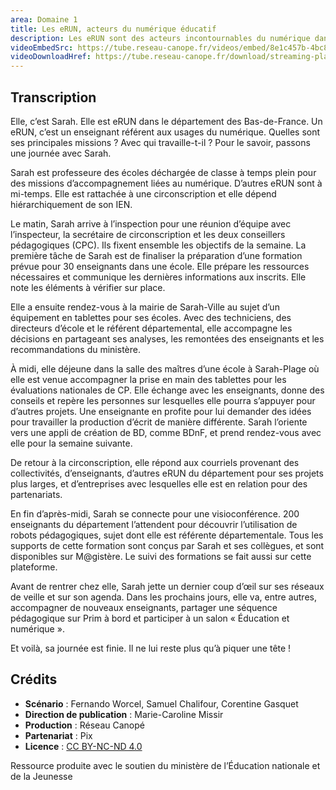```yaml
---
area: Domaine 1
title: Les eRUN, acteurs du numérique éducatif
description: Les eRUN sont des acteurs incontournables du numérique dans le premier degré. Découvez-en plus concernant leurs missions et leurs responsabilités en visionnant cette vidéo !
videoEmbedSrc: https://tube.reseau-canope.fr/videos/embed/8e1c457b-4bc8-44b2-b6e6-cbac4f611442
videoDownloadHref: https://tube.reseau-canope.fr/download/streaming-playlists/hls/videos/8e1c457b-4bc8-44b2-b6e6-cbac4f611442-1080-fragmented.mp4
---
```


## Transcription

Elle, c’est Sarah. Elle est eRUN dans le département des Bas-de-France. Un eRUN, c’est un enseignant référent aux usages du numérique. Quelles sont ses principales missions ? Avec qui travaille-t-il ? Pour le savoir, passons une journée avec Sarah.

Sarah est professeure des écoles déchargée de classe à temps plein pour des missions d’accompagnement liées au numérique. D’autres eRUN sont à mi-temps. Elle est rattachée à une circonscription et elle dépend hiérarchiquement de son IEN.

Le matin, Sarah arrive à l’inspection pour une réunion d’équipe avec l’inspecteur,
 la secrétaire de circonscription et les deux conseillers pédagogiques (CPC). Ils fixent ensemble les objectifs de la semaine. La première tâche de Sarah est de finaliser la préparation d’une formation prévue pour 30 enseignants dans une école. Elle prépare les ressources nécessaires et communique les dernières informations aux inscrits. Elle note les éléments à vérifier sur place.

Elle a ensuite rendez-vous à la mairie de Sarah-Ville au sujet d’un équipement en tablettes pour ses écoles. Avec des techniciens, des directeurs d’école et le référent départemental, elle accompagne les décisions en partageant ses analyses, les remontées des enseignants et les recommandations du ministère.

À midi, elle déjeune dans la salle des maîtres d’une école à Sarah-Plage où elle est venue accompagner la prise en main des tablettes pour les évaluations nationales de CP. Elle échange avec les enseignants, donne des conseils et repère les personnes sur lesquelles elle pourra s’appuyer pour d’autres projets. Une enseignante en profite pour lui demander des idées pour travailler la production d’écrit de manière différente. Sarah l’oriente vers une appli de création de BD, comme BDnF, et prend rendez-vous avec elle pour la semaine suivante.

De retour à la circonscription, elle répond aux courriels provenant des collectivités, d’enseignants, d’autres eRUN du département pour ses projets plus larges, et d’entreprises avec lesquelles elle est en relation pour des partenariats.

En fin d’après-midi, Sarah se connecte pour une visioconférence. 200 enseignants du département l’attendent pour découvrir l’utilisation de robots pédagogiques, sujet dont elle est référente départementale. Tous les supports de cette formation sont conçus par Sarah et ses collègues, et sont disponibles sur M@gistère. Le suivi des formations se fait aussi sur cette plateforme.

Avant de rentrer chez elle, Sarah jette un dernier coup d’œil sur ses réseaux de veille et sur son agenda. Dans les prochains jours, elle va, entre autres, accompagner de nouveaux enseignants, partager une séquence pédagogique sur Prim à bord et participer à un salon
 « Éducation et numérique ».

Et voilà, sa journée est finie. Il ne lui reste plus qu’à piquer une tête !


## Crédits

- **Scénario** : Fernando Worcel, Samuel Chalifour, Corentine Gasquet
- **Direction de publication** : Marie-Caroline Missir
- **Production** : Réseau Canopé
- **Partenariat** : Pix
- **Licence** : [CC BY-NC-ND 4.0](https://creativecommons.org/licenses/by-nc-nd/4.0/deed.fr)

Ressource produite avec le soutien du ministère de l’Éducation nationale et de la Jeunesse

